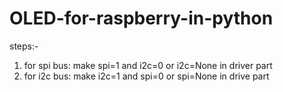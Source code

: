 # OLED-for-raspberry-in-python
steps:-
1. for spi bus: make spi=1 and i2c=0 or i2c=None in driver part
2. for i2c bus: make i2c=1 and spi=0 or spi=None in drive part
